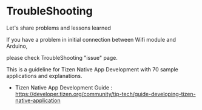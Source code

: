 # TroubleShooting
Let's share problems and lessons learned

If you have a problem in initial connection between Wifi module and Arduino, 

please check TroubleShooting "issue" page.

This is a guideline for Tizen Native App Development with 70 sample applications and explanations.

- Tizen Native App Development Guide : 
https://developer.tizen.org/community/tip-tech/guide-developing-tizen-native-application
